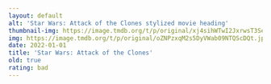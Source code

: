 ```yaml
---
layout: default
alt: 'Star Wars: Attack of the Clones stylized movie heading'
thumbnail-img: https://image.tmdb.org/t/p/original/xj4sihWTwI2JxrwsT3SeeIHK073.png
img: https://image.tmdb.org/t/p/original/oZNPzxqM2s5DyVWab09NTQScDQt.jpg
date: 2022-01-01
title: 'Star Wars: Attack of the Clones'
old: true
rating: bad
---
```

